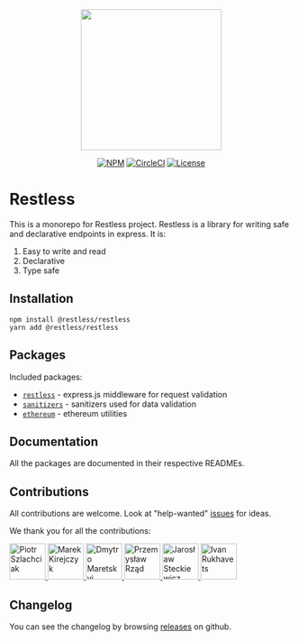<div align="center">
  <img width="250" src="https://raw.githubusercontent.com/EthWorks/restless/master/logo.png">
  <br>

[![NPM](https://img.shields.io/npm/v/@restless/restless.svg)](https://www.npmjs.com/package/@restless/restless)
[![CircleCI](https://img.shields.io/circleci/build/github/EthWorks/restless/master.svg)](https://circleci.com/gh/EthWorks/restless/tree/master)
[![License](https://img.shields.io/github/license/Ethworks/restless.svg)](https://github.com/EthWorks/restless/blob/master/UNLICENSE)

</div>

# Restless

This is a monorepo for Restless project. Restless is a library for writing safe and declarative endpoints in express. It is:

1. Easy to write and read
2. Declarative
3. Type safe

## Installation

```
npm install @restless/restless
yarn add @restless/restless
```

## Packages

Included packages:
* [`restless`](https://github.com/EthWorks/restless/tree/master/restless) - express.js middleware for request validation
* [`sanitizers`](https://github.com/EthWorks/restless/tree/master/sanitizers) - sanitizers used for data validation
* [`ethereum`](https://github.com/EthWorks/restless/tree/master/ethereum) - ethereum utilities

## Documentation

All the packages are documented in their respective READMEs.

## Contributions

All contributions are welcome. Look at "help-wanted" [issues](https://github.com/EthWorks/restless/issues?q=is%3Aopen+is%3Aissue+label%3A%22help+wanted%22) for ideas.

We thank you for all the contributions:

<!-- ALL-CONTRIBUTORS-LIST:START - Do not remove or modify this section -->
<!-- SORTED CHRONOLOGICALLY -->
<a href="https://github.com/sz-piotr">
  <img
    src="https://avatars1.githubusercontent.com/u/17070569?s=460&v=4"
    width="64px"
    alt="Piotr Szlachciak"
    title="Piotr Szlachciak"
  />
</a>
<a href="https://github.com/marekkirejczyk">
  <img
    src="https://avatars3.githubusercontent.com/u/197522?s=400&v=4"
    width="64px"
    alt="Marek Kirejczyk"
    title="Marek Kirejczyk"
  />
</a>
<a href="https://github.com/Marik-D">
  <img
    src="https://avatars2.githubusercontent.com/u/35851437?s=460&v=4"
    width="64px"
    alt="Dmytro Maretskyi"
    title="Dmytro Maretskyi"
  />
</a>
<a href="https://github.com/rzadp">
  <img
    src="https://avatars3.githubusercontent.com/u/12039224?s=400&v=4"
    width="64px"
    alt="Przemysław Rząd"
    title="Przemysław Rząd"
  />
</a>
<a href="https://github.com/xitronix">
  <img
    src="https://avatars3.githubusercontent.com/u/18648454?s=400&v=4"
    width="64px"
    alt="Jarosław Steckiewicz"
    title="Jarosław Steckiewicz"
  />
</a>
<a href="https://github.com/vanruch">
  <img
    src="https://avatars3.githubusercontent.com/u/1541274?s=400&v=4"
    width="64px"
    alt="Ivan Rukhavets"
    title="Ivan Rukhavets"
  />
</a>
<!-- ALL-CONTRIBUTORS-LIST:END - Do not remove or modify this section -->

## Changelog

You can see the changelog by browsing [releases](https://github.com/EthWorks/restless/releases) on github.

